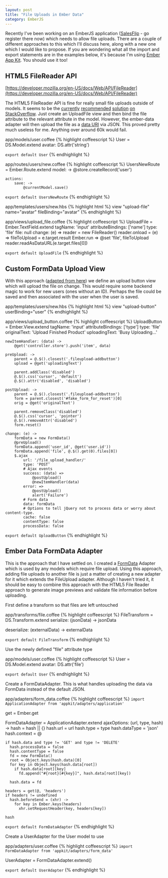```yaml
---
layout: post
title: "File Uploads in Ember Data"
category: EmberJS
---
```


Recently I've been working on an EmberJS application ([SalesFlip](http://www.salesflip.com) - go register there now) which
needs to allow file uploads. There are a couple of different approaches to this
which I'll discuss here, along with a new one which I would like to propose. If
you are wondering what all the import and export statements are in the examples
below, it's because I'm using [Ember App
Kit](http://iamstef.net/ember-app-kit/). You should use it too!


## HTML5 FileReader API
[https://developer.mozilla.org/en-US/docs/Web/API/FileReader](https://developer.mozilla.org/en-US/docs/Web/API/FileReader)

The HTML5 FileReader API is fine for really small file uploads outside of
models. It seems to be the
[currently](http://stackoverflow.com/questions/19909267/ember-js-value-binding-with-html5-file-upload)
[recommended](http://stackoverflow.com/questions/9200000/file-upload-with-ember-data?lq=1)
[solution](http://stackoverflow.com/questions/13923122/ember-js-upload-file-component?lq=1)
[on StackOverflow](http://stackoverflow.com/questions/14676546/how-file-upload-with-ember-js?lq=1).
Just create an UploadFile view and then bind the file attribute to the
relevant attribute in the model. However, the ember-data adapter will then
upload the file as a [data URI](http://en.wikipedia.org/wiki/Data_URI_scheme) via JSON.
This proved pretty much useless for me. Anything over around 60k would fail.

app/models/user.coffee
{% highlight coffeescript %}
User = DS.Model.extend
    avatar: DS.attr('string')

`export default User`
{% endhighlight %}

app/routes/users/new.coffee
{% highlight coffeescript %}
UsersNewRoute = Ember.Route.extend
    model: ->
        @store.createRecord('user')

    actions:
        save: ->
            @currentModel.save()

`export default UsersNewRoute`
{% endhighlight %}

app/templates/users/new.hbs
{% highlight html %}
view "upload-file" name="avatar" fileBinding="avatar"
{% endhighlight %}

app/views/upload_file.coffee
{% highlight coffeescript %}
UploadFile = Ember.TextField.extend
    tagName: 'input'
    attributeBindings: ['name']
    type: 'file'
    file: null
    change: (e) =>
        reader = new FileReader()
        reader.onload = (e) =>
            fileToUpload = e.target.result
            Ember.run =>
                @set 'file', fileToUpload
        reader.readAsDataURL(e.target.files[0])

`export default UploadFile`
{% endhighlight %}

## Custom FormData Upload View

With this approach ([adapted from here](http://stackoverflow.com/questions/19620122/ember-with-jquery-file-upload))
we define an upload button view which will upload the file on
change. This would require some backend magic to work for new users (ones
without an ID). Perhaps the file could be saved and then associated with the
user when the user is saved.

app/templates/users/new.hbs
{% highlight html %}
view "upload-button" userBinding="user"
{% endhighlight %}

app/views/upload_button.coffee
{% highlight coffeescript %}
UploadButton = Ember.View.extend
    tagName: 'input'
    attributeBindings: ['type']
    type: 'file'
    originalText: 'Upload Finished Product'
    uploadingText: 'Busy Uploading...'

    newItemHandler: (data) ->
        @get('controller.store').push('item', data)

    preUpload: ->
        parent = @.$().closest('.fileupload-addbutton')
        upload = @get('uploadingText')

        parent.addClass('disabled')
        @.$().css('cursor', 'default')
        @.$().attr('disabled', 'disabled')

    postUpload: ->
        parent = @.$().closest('.fileupload-addbutton')
        form = parent.closest('#fake_form_for_reset')[0]
        orig = @get('originalText')

        parent.removeClass('disabled')
        @.$().css('cursor', 'pointer')
        @.$().removeAttr('disabled')
        form.reset()

    change: (e) ->
        formData = new FormData()
        @preUpload()
        formData.append('user_id', @get('user.id'))
        formData.append('file', @.$().get(0).files[0])
        $.ajax
            url: '/file_upload_handler/'
            type: 'POST'
            # Ajax events
            success: (data) =>
                @postUpload()
                @newItemHandler(data)
            error: =>
                @postUpload()
                alert('Failure')
            # Form data
            data: formData
            # Options to tell jQuery not to process data or worry about content-type.
            cache: false
            contentType: false
            processData: false

`export default UploadButton`
{% endhighlight %}

## Ember Data FormData Adapter

This is the approach that I have settled on. I created
a [FormData](https://developer.mozilla.org/en-US/docs/Web/Guide/Using_FormData_Objects#Sending_files_using_a_FormData_object)
Adapter which is used by any models which require file upload. Using this
approach, adding file uploads to another file is just a matter of creating a new
adapter for it which extends the FileUpload adapter. Although I haven't tried
it, it should be easy to combine this approach with the HTML5
File Reader approach to generate image previews and validate file information
before uploading.

First define a transform so that files are left untouched

app/transforms/file.coffee
{% highlight coffeescript %}
FileTransform = DS.Transform.extend
  serialize: (jsonData) ->
    jsonData

  deserialize: (externalData) ->
    externalData

`export default FileTransform`
{% endhighlight %}


Use the newly defined "file" attribute type

app/models/user.coffee
{% highlight coffeescript %}
User = DS.Model.extend
    avatar: DS.attr('file')

`export default User`
{% endhighlight %}

Create a FormDataAdapter. This is what handles uploading the data via FormData
instead of the default JSON.

app/adapters/form_data.coffee
{% highlight coffeescript %}
`import ApplicationAdapter from 'appkit/adapters/application'`

get = Ember.get

FormDataAdapter = ApplicationAdapter.extend
  ajaxOptions: (url, type, hash) ->
    hash = hash || {}
    hash.url = url
    hash.type = type
    hash.dataType = 'json'
    hash.context = @

    if hash.data and type != 'GET' and type != 'DELETE'
      hash.processData = false
      hash.contentType = false
      fd = new FormData()
      root = Object.keys(hash.data)[0]
      for key in Object.keys(hash.data[root])
        if hash.data[root][key]
          fd.append("#{root}[#{key}]", hash.data[root][key])

      hash.data = fd

    headers = get(@, 'headers')
    if headers != undefined
      hash.beforeSend = (xhr) ->
        for key in Ember.keys(headers)
          xhr.setRequestHeader(key, headers[key])

    hash

`export default FormDataAdapter`
{% endhighlight %}

Create a UserAdapter for the User model to use

app/adapters/user.coffee
{% highlight coffeescript %}
`import FormDataAdapter from 'appkit/adapters/form_data'`

UserAdapter = FormDataAdapter.extend()

`export default UserAdapter`
{% endhighlight %}